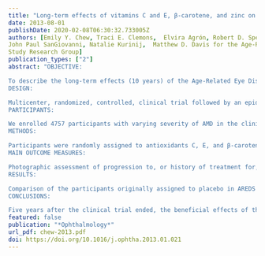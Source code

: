 ```yaml
---
title: "Long-term effects of vitamins C and E, β-carotene, and zinc on age-related macular degeneration: AREDS report no. 35"
date: 2013-08-01
publishDate: 2020-02-08T06:30:32.733005Z
authors: [Emily Y. Chew, Traci E. Clemons,  Elvira Agrón, Robert D. Sperduto, 
John Paul SanGiovanni, Natalie Kurinij,  Matthew D. Davis for the Age-Related Eye Disease
Study Research Group]
publication_types: ["2"]
abstract: "OBJECTIVE:

To describe the long-term effects (10 years) of the Age-Related Eye Disease Study (AREDS) formulation of high-dose antioxidants and zinc supplement on progression of age-related macular degeneration (AMD).
DESIGN:

Multicenter, randomized, controlled, clinical trial followed by an epidemiologic follow-up study.
PARTICIPANTS:

We enrolled 4757 participants with varying severity of AMD in the clinical trial; 3549 surviving participants consented to the follow-up study.
METHODS:

Participants were randomly assigned to antioxidants C, E, and β-carotene and/or zinc versus placebo during the clinical trial. For participants with intermediate or advanced AMD in 1 eye, the AREDS formulation delayed the progression to advanced AMD. Participants were then enrolled in a follow-up study. Eye examinations were conducted with annual fundus photographs and best-corrected visual acuity assessments. Medical histories and mortality were obtained for safety monitoring. Repeated measures logistic regression was used in the primary analyses.
MAIN OUTCOME MEASURES:

Photographic assessment of progression to, or history of treatment for, advanced AMD (neovascular [NV] or central geographic atrophy [CGA]), and moderate visual acuity loss from baseline (≥15 letters).
RESULTS:

Comparison of the participants originally assigned to placebo in AREDS categories 3 and 4 at baseline with those originally assigned to AREDS formulation at 10 years demonstrated a significant (P<0.001) odds reduction in the risk of developing advanced AMD or the development of NV AMD (odds ratio [OR], 0.66, 95% confidence interval [CI], 0.53-0.83 and OR, 0.60; 95% CI, 0.47-0. 78, respectively). No significant reduction (P = 0.93) was seen for the CGA (OR, 1.02; 95% CI, 0.71-1.45). A significant reduction (P = 0.002) for the development of moderate vision loss was seen (OR 0.71; 95% CI, 0.57-0.88). No adverse effects were associated with the AREDS formulation. Mortality was reduced in participants assigned to zinc, especially death from circulatory diseases.
CONCLUSIONS:

Five years after the clinical trial ended, the beneficial effects of the AREDS formulation persisted for development of NV AMD but not for CGA. These results are consistent with the original recommendations that persons with intermediate or advanced AMD in 1 eye should consider taking the AREDS formulation."
featured: false
publication: "*Ophthalmology*"
url_pdf: chew-2013.pdf
doi: https://doi.org/10.1016/j.ophtha.2013.01.021
---
```


